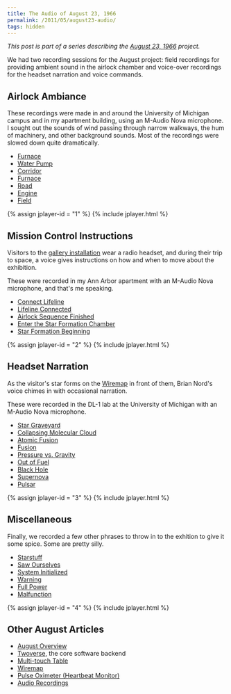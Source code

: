 ```yaml
---
title: The Audio of August 23, 1966
permalink: /2011/05/august23-audio/
tags: hidden
---
```


*This post is part of a series describing the
[August 23, 1966](/2011/05/august23/) project.*

We had two recording sessions for the August project: field recordings for
providing ambient sound in the airlock chamber and voice-over recordings for the
headset narration and voice commands.

## Airlock Ambiance

These recordings were made in and around the University of Michigan campus and
in my apartment building, using an M-Audio Nova microphone. I sought out the
sounds of wind passing through narrow walkways, the hum of machinery, and other
background sounds. Most of the recordings were slowed down quite dramatically.

<ul class="audio-playlist" data-id="1">
    <li><a href="/files/august23/audio/ambient1.mp3">Furnace</a></li>
    <li><a href="/files/august23/audio/ambient2.mp3">Water Pump</a></li>
    <li><a href="/files/august23/audio/ambient3.mp3">Corridor</a></li>
    <li><a href="/files/august23/audio/ambient4.mp3">Furnace</a></li>
    <li><a href="/files/august23/audio/ambient5.mp3">Road</a></li>
    <li><a href="/files/august23/audio/ambient6.mp3">Engine</a></li>
    <li><a href="/files/august23/audio/ambient7.mp3">Field</a></li>
</ul>

{% assign jplayer-id = "1" %}
{% include jplayer.html %}

<div id="map"></div>
<a href="/files/august/audio.gpx" class="gpx"></a>

## Mission Control Instructions

Visitors to the [gallery installation](/2011/05/august23/) wear a radio headset,
and during their trip to space, a voice gives instructions on how and when to
move about the exhibition.

These were recorded in my Ann Arbor apartment with an M-Audio Nova microphone,
and that's me speaking.

<ul class="audio-playlist" data-id="2">
    <li><a href="/files/august23/audio/sequence1.mp3">Connect Lifeline</a></li>
    <li><a href="/files/august23/audio/sequence2.mp3">Lifeline Connected</a></li>
    <li><a href="/files/august23/audio/sequence3.mp3">Airlock Sequence Finished</a></li>
    <li><a href="/files/august23/audio/sequence4.mp3">Enter the Star Formation Chamber</a></li>
    <li><a href="/files/august23/audio/sequence5.mp3">Star Formation Beginning</a></li>
</ul>

{% assign jplayer-id = "2" %}
{% include jplayer.html %}

## Headset Narration

As the visitor's star forms on the [Wiremap](/2011/05/august23-wiremap/) in
front of them, Brian Nord's voice chimes in with occasional narration.

These were recorded in the DL-1 lab at the University of Michigan with an
M-Audio Nova microphone.

<ul class="audio-playlist" data-id="3">
    <li><a href="/files/august23/audio/narration1.mp3">Star Graveyard</a></li>
    <li><a href="/files/august23/audio/narration2.mp3">Collapsing Molecular Cloud</a></li>
    <li><a href="/files/august23/audio/narration3.mp3">Atomic Fusion</a></li>
    <li><a href="/files/august23/audio/narration4.mp3">Fusion</a></li>
    <li><a href="/files/august23/audio/narration5.mp3">Pressure vs. Gravity</a></li>
    <li><a href="/files/august23/audio/narration6.mp3">Out of Fuel</a></li>
    <li><a href="/files/august23/audio/narration7.mp3">Black Hole</a></li>
    <li><a href="/files/august23/audio/narration8.mp3">Supernova</a></li>
    <li><a href="/files/august23/audio/narration9.mp3">Pulsar</a></li>
</ul>


{% assign jplayer-id = "3" %}
{% include jplayer.html %}


## Miscellaneous

Finally, we recorded a few other phrases to throw in to the exhition to give it
some spice. Some are pretty silly.

<ul class="audio-playlist" data-id="4">
    <li><a href="/files/august23/audio/grabbag1.mp3">Starstuff</a></li>
    <li><a href="/files/august23/audio/grabbag2.mp3">Saw Ourselves</a></li>
    <li><a href="/files/august23/audio/grabbag3.mp3">System Initialized</a></li>
    <li><a href="/files/august23/audio/grabbag4.mp3">Warning</a></li>
    <li><a href="/files/august23/audio/grabbag5.mp3">Full Power</a></li>
    <li><a href="/files/august23/audio/grabbag6.mp3">Malfunction</a></li>
</ul>

{% assign jplayer-id = "4" %}
{% include jplayer.html %}

## Other August Articles

* [August Overview](/2011/05/august23/)
* [Twoverse](/2011/05/august23-twoverse/), the core software backend
* [Multi-touch Table](/2011/05/august23-multitouch/)
* [Wiremap](/2011/05/august23-wiremap/)
* [Pulse Oximeter (Heartbeat Monitor)](/2011/05/august23-pulse-oximeter/)
* [Audio Recordings](/2011/05/august23-audio/)
